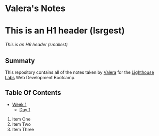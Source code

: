 # Valera's Notes
# This is an H1 header (lsrgest)
###### This is an H6 header (smallest)
## Summaty

This repository contains all of the notes taken by [Valera](https://github.com/Valera-Neg) for the [Lighthouse Labs](https://github.com/orgs/lighthouse-labs/dashboard) Web Development Bootcamp.

## Table Of Contents

* [Week 1](/mnt/c/lighthouse/lighthouse-web-notice/Week_1)
  * [Day 1](/mnt/c/lighthouse/lighthouse-web-notice/Week_1/Day_1)

1. Item One
2. Item Two
3. Item Three

